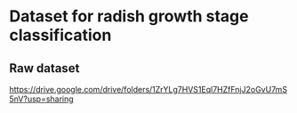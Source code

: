 # Dataset for radish growth stage classification

## Raw dataset
https://drive.google.com/drive/folders/1ZrYLg7HVS1Eql7HZfFnjJ2oGvU7mS5nV?usp=sharing